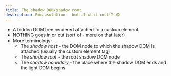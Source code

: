 ```yaml
---
title: The shadow DOM/shadow root
description: Encapsulation - but at what cost!? 😨
---
```


- A hidden DOM tree rendered attached to a custom element
- NOTHING goes in or out (sort of - more on that later)
- More terminology:
  - The _shadow host_ - the DOM node to which the shadow DOM is attached (usually the custom element tag)
  - The _shadow root_ - the root shadow DOM node
  - The _shadow boundary_ - the place where the shadow DOM ends and the light DOM begins
